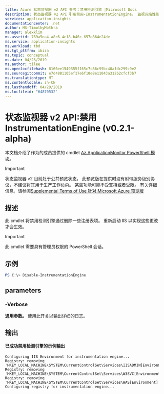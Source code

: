 ```yaml
---
title: Azure 状态监视器 v2 API 参考：禁用检测引擎 |Microsoft Docs
description: 状态监视器 v2 API 引用禁用-InstrumentationEngine。 监视网站性能，无需重新部署该网站。 使用托管在本地、VM 或 Azure 上的 ASP.NET Web 应用。
services: application-insights
documentationcenter: .net
author: MS-TimothyMothra
manager: alexklim
ms.assetid: 769a5ea4-a8c6-4c18-b46c-657e864e24de
ms.service: application-insights
ms.workload: tbd
ms.tgt_pltfrm: ibiza
ms.topic: conceptual
ms.date: 04/23/2019
ms.author: tilee
ms.openlocfilehash: 8166ee1549355f165c7c86c99bc40afdc299c9e2
ms.sourcegitcommit: e7d4881105ef17e6f10e8e11043a31262cfcf3b7
ms.translationtype: MT
ms.contentlocale: zh-CN
ms.lasthandoff: 04/29/2019
ms.locfileid: "64870532"
---
```

# <a name="status-monitor-v2-api-disable-instrumentationengine-v021-alpha"></a>状态监视器 v2 API:禁用 InstrumentationEngine (v0.2.1-alpha)

本文档介绍了作为的成员提供的 cmdlet [Az.ApplicationMonitor PowerShell 模块](https://www.powershellgallery.com/packages/Az.ApplicationMonitor/)。

> [!IMPORTANT]
> 状态监视器 v2 目前处于公共预览状态。
> 此预览版在提供时没有附带服务级别协议，不建议将其用于生产工作负荷。 某些功能可能不受支持或者受限。
> 有关详细信息，请参阅[Supplemental Terms of Use 针对 Microsoft Azure 预览版](https://azure.microsoft.com/support/legal/preview-supplemental-terms/)

## <a name="description"></a>描述

此 cmdlet 将禁用检测引擎通过删除一些注册表项。
重新启动 IIS 以实现这些更改才会生效。

> [!IMPORTANT] 
> 此 cmdlet 需要具有管理员权限的 PowerShell 会话。

## <a name="examples"></a>示例

```powershell
PS C:\> Disable-InstrumentationEngine
```

## <a name="parameters"></a>parameters 

### <a name="-verbose"></a>-Verbose
**通用参数。** 使用此开关以输出详细的日志。

## <a name="output"></a>输出


#### <a name="example-output-from-successfully-disabling-the-instrumentation-engine"></a>已成功禁用检测引擎的示例输出

```
Configuring IIS Environment for instrumentation engine...
Registry: removing 'HKEY_LOCAL_MACHINE\SYSTEM\CurrentControlSet\Services\IISADMIN[Environment]'
Registry: removing 'HKEY_LOCAL_MACHINE\SYSTEM\CurrentControlSet\Services\W3SVC[Environment]'
Registry: removing 'HKEY_LOCAL_MACHINE\SYSTEM\CurrentControlSet\Services\WAS[Environment]'
Configuring registry for instrumentation engine...
```
